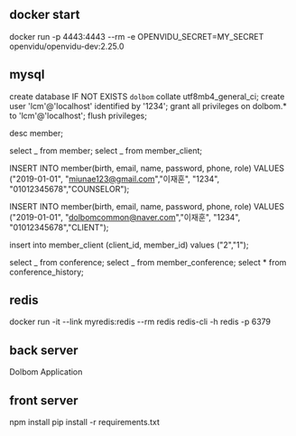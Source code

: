 ## docker start

docker run -p 4443:4443 --rm -e OPENVIDU_SECRET=MY_SECRET openvidu/openvidu-dev:2.25.0

## mysql

create database IF NOT EXISTS `dolbom` collate utf8mb4_general_ci;
create user 'lcm'@'localhost' identified by '1234';
grant all privileges on dolbom.\* to 'lcm'@'localhost';
flush privileges;

desc member;

select _ from member;
select _ from member_client;

INSERT INTO member(birth, email, name, password, phone, role)
VALUES ("2019-01-01", "miunae123@gmail.com","이재훈", "1234", "01012345678","COUNSELOR");

INSERT INTO member(birth, email, name, password, phone, role)
VALUES ("2019-01-01", "dolbomcommon@naver.com","이재훈", "1234", "01012345678","CLIENT");

insert into member_client (client_id, member_id)
values ("2","1");

select _ from conference;
select _ from member_conference;
select \* from conference_history;

## redis

docker run -it --link myredis:redis --rm redis redis-cli -h redis -p 6379

## back server

Dolbom Application

## front server

npm install
pip install -r requirements.txt
